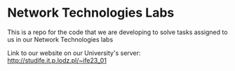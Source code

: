 # Network Technologies Labs
This is a repo for the code that we are developing to solve tasks assigned to us in our Network Technologies labs

Link to our website on our University's server: http://studife.it.p.lodz.pl/~ife23_01
